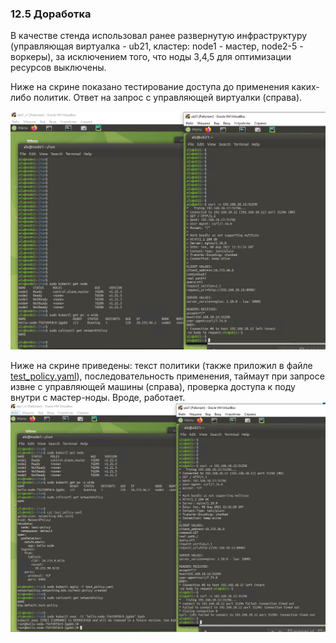 ### 12.5 Доработка  

В качестве стенда использовал ранее развернутую инфраструктуру (управляющая виртуалка - ub21, кластер: node1 - мастер, node2-5 - воркеры), за исключением того, что ноды 3,4,5 для оптимизации ресурсов выключены.  
  
Ниже на скрине показано тестирование доступа до применения каких-либо политик. Ответ на запрос с управляющей виртуалки (справа).  
  
![no_policy](https://github.com/alsxs/devops_dz/blob/main/devkub/12.5/addition/no_policy.png)  
  
Ниже на скрине приведены: текст политики (также приложил в файле [test_policy.yaml](https://github.com/alsxs/devops_dz/blob/main/devkub/12.5/addition/test_policy.yaml)), последовательность применения, таймаут при запросе извне с управляющей машины (справа), проверка доступа к поду внутри с мастер-ноды.
Вроде, работает.   
![wpolicy_not_allow](https://github.com/alsxs/devops_dz/blob/main/devkub/12.5/addition/wpolicy_not_allow.png)  
  